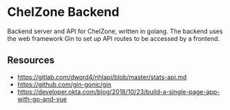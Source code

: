 # ChelZone Backend
Backend server and API for ChelZone, written in golang. The backend uses the web framework Gin to set up API routes to be accessed
by a frontend.

## Resources
- https://gitlab.com/dword4/nhlapi/blob/master/stats-api.md
- https://github.com/gin-gonic/gin
- https://developer.okta.com/blog/2018/10/23/build-a-single-page-app-with-go-and-vue

